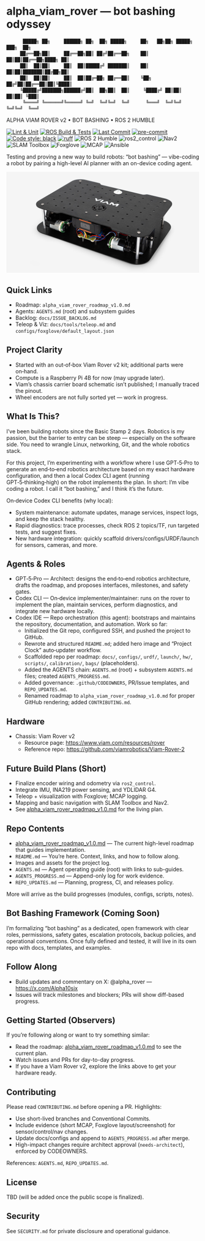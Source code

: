 # alpha_viam_rover — bot bashing odyssey

```
      █████╗ ██╗     ██████╗ ██╗  ██╗ █████╗     ██╗   ██╗██╗ █████╗ ███╗  ██╗
     ██╔══██╗██║     ██╔══██╗██║ ██╔╝██╔══██╗    ██║   ██║██║██╔══██╗████╗ ██║
     ██║  ██║██║     ██║  ██║█████╔╝ ███████║    ██║   ██║██║███████║██╔██╗██║
     ██║  ██║██║     ██║  ██║██╔═██╗ ██╔══██║    ╚██╗ ██╔╝██║██╔══██║██║╚████║
     ╚█████╔╝███████╗██████╔╝██║  ██╗██║  ██║     ╚████╔╝ ██║██║  ██║██║ ╚███║
      ╚════╝ ╚══════╝╚═════╝ ╚═╝  ╚═╝╚═╝  ╚═╝      ╚═══╝  ╚═╝╚═╝  ╚═╝╚═╝  ╚══╝
```

ALPHA VIAM ROVER v2 • BOT BASHING • ROS 2 HUMBLE

[![Lint & Unit](https://github.com/alpharover/alpha_viam_rover/actions/workflows/lint-and-unit.yml/badge.svg)](https://github.com/alpharover/alpha_viam_rover/actions/workflows/lint-and-unit.yml)
[![ROS Build & Tests](https://github.com/alpharover/alpha_viam_rover/actions/workflows/ros-ci.yml/badge.svg)](https://github.com/alpharover/alpha_viam_rover/actions/workflows/ros-ci.yml)
[![Last Commit](https://img.shields.io/github/last-commit/alpharover/alpha_viam_rover.svg)](https://github.com/alpharover/alpha_viam_rover/commits/main)
[![pre-commit](https://img.shields.io/badge/pre--commit-enabled-brightgreen?logo=pre-commit&logoColor=white)](https://pre-commit.com/)
[![Code style: black](https://img.shields.io/badge/code%20style-black-000000.svg)](https://github.com/psf/black)
[![ruff](https://img.shields.io/badge/lint-ruff-0A7BBB?logo=ruff&logoColor=white)](https://docs.astral.sh/ruff/)
![ROS 2 Humble](https://img.shields.io/badge/ROS%202-Humble-22314e)
![ros2_control](https://img.shields.io/badge/ros2__control-ready-306998)
![Nav2](https://img.shields.io/badge/Nav2-planned-1f425f)
![SLAM Toolbox](https://img.shields.io/badge/SLAM%20Toolbox-planned-6b4e71)
![Foxglove](https://img.shields.io/badge/Foxglove-bridge-00A3FF)
![MCAP](https://img.shields.io/badge/MCAP-rosbag2-4F46E5)
![Ansible](https://img.shields.io/badge/Ansible-provisioning-EE0000)

Testing and proving a new way to build robots: “bot bashing” — vibe-coding a robot by pairing a high-level AI planner with an on-device coding agent.

![Viam Rover 2 chassis](viam-rover-hero.jpg)

## Quick Links
- Roadmap: `alpha_viam_rover_roadmap_v1.0.md`
- Agents: `AGENTS.md` (root) and subsystem guides
- Backlog: `docs/ISSUE_BACKLOG.md`
- Teleop & Viz: `docs/tools/teleop.md` and `configs/foxglove/default_layout.json`

## Project Clarity
- Started with an out‑of‑box Viam Rover v2 kit; additional parts were on‑hand.
- Compute is a Raspberry Pi 4B for now (may upgrade later).
- Viam’s chassis carrier board schematic isn’t published; I manually traced the pinout.
- Wheel encoders are not fully sorted yet — work in progress.

## What Is This?
I’ve been building robots since the Basic Stamp 2 days. Robotics is my passion, but the barrier to entry can be steep — especially on the software side. You need to wrangle Linux, networking, Git, and the whole robotics stack.

For this project, I’m experimenting with a workflow where I use GPT‑5‑Pro to generate an end‑to‑end robotics architecture based on my exact hardware configuration, and then a local Codex CLI agent (running GPT‑5‑thinking‑high) on the robot implements the plan. In short: I’m vibe coding a robot. I call it “bot bashing,” and I think it’s the future.

On‑device Codex CLI benefits (why local):
- System maintenance: automate updates, manage services, inspect logs, and keep the stack healthy.
- Rapid diagnostics: trace processes, check ROS 2 topics/TF, run targeted tests, and suggest fixes.
- New hardware integration: quickly scaffold drivers/configs/URDF/launch for sensors, cameras, and more.

## Agents & Roles
- GPT‑5‑Pro — Architect: designs the end‑to‑end robotics architecture, drafts the roadmap, and proposes interfaces, milestones, and safety gates.
- Codex CLI — On‑device implementer/maintainer: runs on the rover to implement the plan, maintain services, perform diagnostics, and integrate new hardware locally.
- Codex IDE — Repo orchestration (this agent): bootstraps and maintains the repository, documentation, and automation. Work so far:
  - Initialized the Git repo, configured SSH, and pushed the project to GitHub.
  - Rewrote and structured `README.md`; added hero image and “Project Clock” auto‑updater workflow.
  - Scaffolded repo per roadmap: `docs/`, `configs/`, `urdf/`, `launch/`, `hw/`, `scripts/`, `calibration/`, `bags/` (placeholders).
  - Added the AGENTS chain: `AGENTS.md` (root) + subsystem `AGENTS.md` files; created `AGENTS_PROGRESS.md`.
  - Added governance: `.github/CODEOWNERS`, PR/Issue templates, and `REPO_UPDATES.md`.
  - Renamed roadmap to `alpha_viam_rover_roadmap_v1.0.md` for proper GitHub rendering; added `CONTRIBUTING.md`.

## Hardware
- Chassis: Viam Rover v2
  - Resource page: https://www.viam.com/resources/rover
  - Reference repo: https://github.com/viamrobotics/Viam-Rover-2

## Future Build Plans (Short)
- Finalize encoder wiring and odometry via `ros2_control`.
- Integrate IMU, INA219 power sensing, and YDLIDAR G4.
- Teleop + visualization with Foxglove; MCAP logging.
- Mapping and basic navigation with SLAM Toolbox and Nav2.
- See [alpha_viam_rover_roadmap_v1.0.md](alpha_viam_rover_roadmap_v1.0.md) for the living plan.

## Repo Contents
- [alpha_viam_rover_roadmap_v1.0.md](alpha_viam_rover_roadmap_v1.0.md) — The current high-level roadmap that guides implementation.
- `README.md` — You’re here. Context, links, and how to follow along.
- Images and assets for the project log.
 - `AGENTS.md` — Agent operating guide (root) with links to sub-guides.
 - `AGENTS_PROGRESS.md` — Append-only log for work evidence.
 - `REPO_UPDATES.md` — Planning, progress, CI, and releases policy.

More will arrive as the build progresses (modules, configs, scripts, notes).

## Bot Bashing Framework (Coming Soon)
I’m formalizing “bot bashing” as a dedicated, open framework with clear roles, permissions, safety gates, escalation protocols, backup policies, and operational conventions. Once fully defined and tested, it will live in its own repo with docs, templates, and examples.

## Follow Along
- Build updates and commentary on X: @alpha_rover — https://x.com/Alpha10six
- Issues will track milestones and blockers; PRs will show diff-based progress.

## Getting Started (Observers)
If you’re following along or want to try something similar:
- Read the roadmap: [alpha_viam_rover_roadmap_v1.0.md](alpha_viam_rover_roadmap_v1.0.md) to see the current plan.
- Watch issues and PRs for day-to-day progress.
- If you have a Viam Rover v2, explore the links above to get your hardware ready.

## Contributing
Please read `CONTRIBUTING.md` before opening a PR. Highlights:
- Use short-lived branches and Conventional Commits.
- Include evidence (short MCAP, Foxglove layout/screenshot) for sensor/control/nav changes.
- Update docs/configs and append to `AGENTS_PROGRESS.md` after merge.
- High-impact changes require architect approval (`needs-architect`), enforced by CODEOWNERS.

References: `AGENTS.md`, `REPO_UPDATES.md`.

## License
TBD (will be added once the public scope is finalized).

## Security
See `SECURITY.md` for private disclosure and operational guidance.
